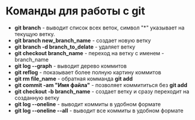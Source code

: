 # Команды для работы с git  

- **git branch** - выводит список всех веток, символ "*" указывает на текущую ветку.  
- **git branch new_branch_name** - создает новую ветку  
- **git branch -d branch_to_delate** - удаляет ветку  
- **git checkout branch_name** - переход на ветку с именем - branch_name  
- **git log --graph** - выводит дерево коммитов
- **git reflog** - показывает более полную картину коммитов
- **git rm file_name** - обратная комманда **git add**
- **git commit -am "Имя файла"** - позволяет коммититься без **git add**
- **git checkout -b branch_name** - создает ветку и сразу переходит на созданную ветку 
- **git log --oneline** - выводит коммиты в удобном формате
- **git log --oneline --all** - выводит все коммиты в удобном формате